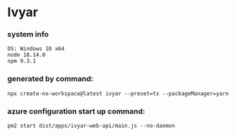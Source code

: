 # Ivyar

### system info

```
OS: Windows 10 x64
node 18.14.0
npm 9.3.1
```

### generated by command:

```
npx create-nx-workspace@latest ivyar --preset=ts --packageManager=yarn
```

### azure configuration start up command:

```
pm2 start dist/apps/ivyar-web-api/main.js --no-daemon
```
